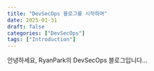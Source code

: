 ```yaml
---
title: "DevSecOps 블로그를 시작하며"
date: 2025-01-31
draft: false
categories: ["DevSecOps"]
tags: ["Introduction"]
---
```


안녕하세요, RyanPark의 DevSecOps 블로그입니다...

